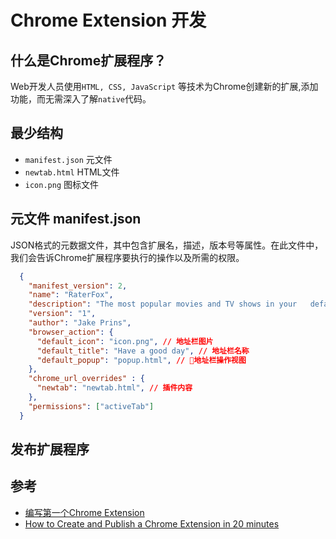 # Chrome Extension 开发

## 什么是Chrome扩展程序？

Web开发人员使用`HTML, CSS, JavaScript` 等技术为Chrome创建新的扩展,添加功能，而无需深入了解`native`代码。

## 最少结构

- `manifest.json` 元文件
- `newtab.html` HTML文件
- `icon.png`	  图标文件

## 元文件 manifest.json

JSON格式的元数据文件，其中包含扩展名，描述，版本号等属性。在此文件中，我们会告诉Chrome扩展程序要执行的操作以及所需的权限。

```json
  {
    "manifest_version": 2,
    "name": "RaterFox",
    "description": "The most popular movies and TV shows in your   default tab. Includes ratings, summaries and the ability to watch trailers.",
    "version": "1",
    "author": "Jake Prins",
    "browser_action": {
      "default_icon": "icon.png", // 地址栏图片
      "default_title": "Have a good day", // 地址栏名称
      "default_popup": "popup.html", // 地址栏操作视图
    },
    "chrome_url_overrides" : {
      "newtab": "newtab.html", // 插件内容
    },
    "permissions": ["activeTab"]
  }
```

## 发布扩展程序

## 参考

- [编写第一个Chrome Extension](https://juejin.im/post/5c03ed44e51d456ac27b48c4)
- [ How to Create and Publish a Chrome Extension in 20 minutes](https://medium.freecodecamp.org/how-to-create-and-publish-a-chrome-extension-in-20-minutes-6dc8395d7153)
